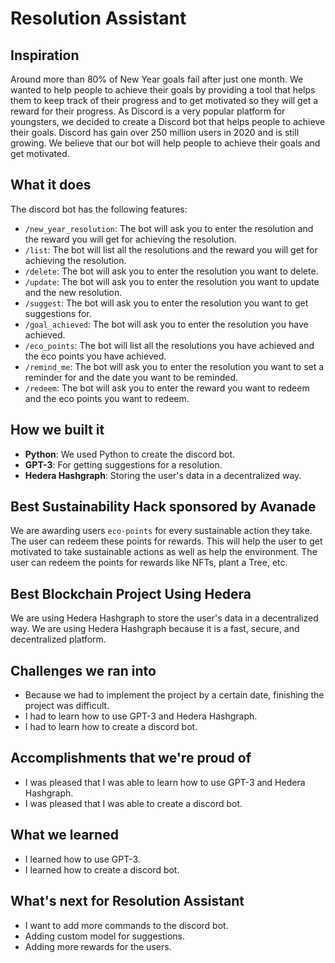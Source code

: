 # Resolution Assistant

## Inspiration

Around more than 80% of New Year goals fail after just one month. We wanted to help people to achieve their goals by providing a tool that helps them to keep track of their progress and to get motivated so they will get a reward for their progress. As Discord is a very popular platform for youngsters, we decided to create a Discord bot that helps people to achieve their goals. Discord has gain over 250 million users in 2020 and is still growing. We believe that our bot will help people to achieve their goals and get motivated.

## What it does

The discord bot has the following features:

- `/new_year_resolution`: The bot will ask you to enter the resolution and the reward you will get for achieving the resolution.
- `/list`: The bot will list all the resolutions and the reward you will get for achieving the resolution.
- `/delete`: The bot will ask you to enter the resolution you want to delete.
- `/update`: The bot will ask you to enter the resolution you want to update and the new resolution.
- `/suggest`: The bot will ask you to enter the resolution you want to get suggestions for.
- `/goal_achieved`: The bot will ask you to enter the resolution you have achieved.
- `/eco_points`: The bot will list all the resolutions you have achieved and the eco points you have achieved.
- `/remind_me`: The bot will ask you to enter the resolution you want to set a reminder for and the date you want to be reminded.
- `/redeem`: The bot will ask you to enter the reward you want to redeem and the eco points you want to redeem.

## How we built it

- **Python**: We used Python to create the discord bot.
- **GPT-3**: For getting suggestions for a resolution.
- **Hedera Hashgraph**: Storing the user's data in a decentralized way.

## Best Sustainability Hack sponsored by Avanade

We are awarding users `eco-points` for every sustainable action they take. The user can redeem these points for rewards. This will help the user to get motivated to take sustainable actions as well as help the environment. The user can redeem the points for rewards like NFTs, plant a Tree, etc. 

## Best Blockchain Project Using Hedera

We are using Hedera Hashgraph to store the user's data in a decentralized way. We are using Hedera Hashgraph because it is a fast, secure, and decentralized platform. 

## Challenges we ran into

- Because we had to implement the project by a certain date, finishing the project was difficult.
- I had to learn how to use GPT-3 and Hedera Hashgraph.
- I had to learn how to create a discord bot.

## Accomplishments that we're proud of

- I was pleased that I was able to learn how to use GPT-3 and Hedera Hashgraph.
- I was pleased that I was able to create a discord bot.

## What we learned

- I learned how to use GPT-3.
- I learned how to create a discord bot.

## What's next for Resolution Assistant

- I want to add more commands to the discord bot.
- Adding custom model for suggestions.
- Adding more rewards for the users.